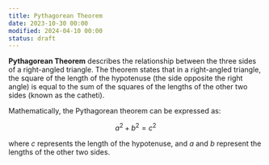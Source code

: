 ```yaml
---
title: Pythagorean Theorem
date: 2023-10-30 00:00
modified: 2024-04-10 00:00
status: draft
---
```


**Pythagorean Theorem** describes the relationship between the three sides of a right-angled triangle. The theorem states that in a right-angled triangle, the square of the length of the hypotenuse (the side opposite the right angle) is equal to the sum of the squares of the lengths of the other two sides (known as the catheti).

Mathematically, the Pythagorean theorem can be expressed as:

$$a^2 + b^2 = c^2$$

where $c$ represents the length of the hypotenuse, and $a$ and $b$ represent the lengths of the other two sides.